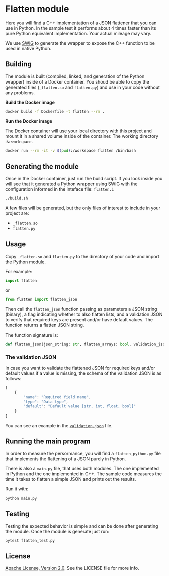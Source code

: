 # Flatten module

Here you will find a C++ implementation of a JSON flattener that you can use in Python. In the sample test it performs about 4 times faster than its pure Python equivalent implementation. Your actual mileage may vary.

We use [SWIG](http://swig.org) to generate the wrapper to expose the C++ function to be used in native Python. 


## Building

The module is built (compiled, linked, and generation of the Python wrapper) inside of a Docker container. You shoud be able to copy the generated files (`_flatten.so` and `flatten.py`) and use in your code without any problems. 

**Build the Docker image**

```bash
docker build -f Dockerfile -t flatten --rm .
```

**Run the Docker image**

The Docker container will use your local directory with this project and mount it in a shared volume inside of the container. The working directory is: `workspace`.

```bash
docker run --rm -it -v $(pwd):/workspace flatten /bin/bash
```


## Generating the module

Once in the Docker container, just run the build script. If you look inside you will see that it generated a Python wrapper using SWIG with the configuration informed in the inteface file: `flatten.i`

```bash
./build.sh
```

A few files will be generated, but the only files of interest to include in your project are:

* `_flatten.so`
* `flatten.py`


## Usage

Copy `_flatten.so` and `flatten.py` to the directory of your code and import the Python module.

For example:

```python
import flatten
```

or

```python
from flatten import flatten_json
```

Then call the `flatten_json` function passing as parameters a JSON string (binary), a flag indicating whether to also flatten lists, and a validation JSON to verify that required keys are present and/or have default values. The function returns a flatten JSON string.

The function signature is:

```python
def flatten_json(json_string: str, flatten_arrays: bool, validation_json: str) -> str:
```

### The validation JSON

In case you want to validate the flattened JSON for required keys and/or default values if a value is missing, the schema of the validation JSON is as follows:

```js
[
    {
        "name": "Required field name",
        "type": "Data type",
        "default": "Default value [str, int, float, bool]"
    }
]
```

You can see an example in the [`validation.json`](validation.json) file.


## Running the main program

In order to measure the persormance, you will find a `flatten_python.py` file that implements the flattening of a JSON purely in Python.

There is also a `main.py` file, that uses both modules. The one implemented in Python and the one implemented in C++. The sample code measures the time it takes to flatten a simple JSON and prints out the results.

Run it with:

```bash
python main.py
```


## Testing

Testing the expected behavior is simple and can be done after generating the module. Once the module is generate just run:

```bash
pytest flatten_test.py
```


## License

[Apache License, Version 2.0](http://www.apache.org/licenses/LICENSE-2.0). See the LICENSE file for more info.
